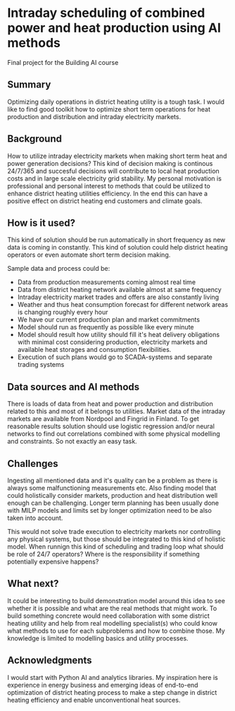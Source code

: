# Intraday scheduling of combined power and heat production using AI methods

Final project for the Building AI course

## Summary

Optimizing daily operations in district heating utility is a tough task. I would like to find good toolkit how to optimize short term operations for heat production and distribution and intraday electricity markets.


## Background

How to utilize intraday electricity markets when making short term heat and power generation decisions? This kind of decision making is continous 24/7/365 and succesful decisions will contribute to local heat production costs and in large scale electricity grid stability. My personal motivation is professional and personal interest to methods that could be utilized to enhance district heating utilities efficiency. In the end this can have a positive effect on district heating end customers and climate goals.

## How is it used?

This kind of solution should be run automatically in short frequency as new data is coming in constantly. This kind of solution could help district heating operators or even automate short term decision making.

Sample data and process could be:
* Data from production measurements coming almost real time
* Data from district heating network available almost at same frequency
* Intraday electricity market trades and offers are also constantly living
* Weather and thus heat consumption forecast for different network areas is changing roughly every hour
* We have our current production plan and market commitments
* Model should run as frequently as possible like every minute
* Model should result how utility should fill it's heat delivery obligations with minimal cost considering production, electricity markets and available heat storages and consumption flexibilities.
* Execution of such plans would go to SCADA-systems and separate trading systems

## Data sources and AI methods
There is loads of data from heat and power production and distribution related to this and most of it belongs to utilities. Market data of the intraday markets are available from Nordpool and Fingrid in Finland. To get reasonable results solution should use logistic regression and/or neural networks to find out correlations combined with some physical modelling and constraints. So not exactly an easy task.

## Challenges

Ingesting all mentioned data and it's quality can be a problem as there is always some malfunctioning measurements etc. Also finding model that could holistically consider markets, production and heat distribution well enough can be challenging. Longer term planning has been usually done with MILP models and limits set by longer optimization need to be also taken into account.

This would not solve trade execution to electricity markets nor controlling any physical systems, but those should be integrated to this kind of holistic model.
When runnign this kind of scheduling and trading loop what should be role of 24/7 operators? Where is the responsibility if something potentially expensive happens?

## What next?

It could be interesting to build demonstration model around this idea to see whether it is possible and what are the real methods that might work. To build something concrete would need collaboration with some district heating utility and help from real modelling specialist(s) who could know what methods to use for each subproblems and how to combine those. My knowledge is limited to modelling basics and utility processes.

## Acknowledgments

I would start with Python AI and analytics libraries. My inspiration here is experience in energy business and emerging ideas of end-to-end optimization of district heating process to make a step change in district heating efficiency and enable unconventional heat sources.
